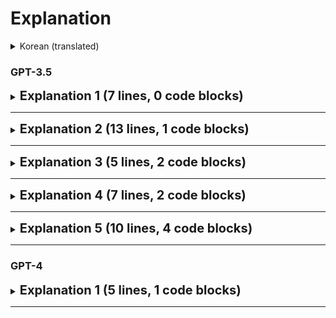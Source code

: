# Explanation
<details>
  <summary>Korean (translated)</summary>
</details>

### GPT-3.5

<details>
  <summary><span style="font-size:20px;font-weight:bold;">Explanation 1 (7 lines, 0 code blocks)</span></summary>
  <details>
    <summary>English (original)</summary>

  Title: Diagnosis of test `test_array_equivalent_nested`

Details: The test `test_array_equivalent_nested` is part of the `pandas.tests.dtypes.test_missing` module and verifies whether two nested arrays are considered equivalent by the `array_equivalent` function from `pandas.core.dtypes.missing` module. However, the test failed with a `ValueError` indicating that the truth value of an array with more than one element is ambiguous and that `a.any()` or `a.all()` should be used instead.

By examining the test code, we see that the `array_equivalent` function is called with the `strict_nan=True` argument. Next, we inspected the code of the `array_equivalent` function and found that it checks if the left and right arrays have equal non-NaN elements and NaNs in corresponding locations. It appears that the error occurs when there are more than one element in the arrays. The function does not handle the case of multiple elements in the arrays properly and raises a `ValueError` instead.

Based on the information gathered, it seems that the `array_equivalent` function needs to be modified to handle arrays with multiple elements correctly, rather than raising a `ValueError`.

Suggested fix:
- Update the `array_equivalent` function in the `pandas.core.dtypes.missing` module.

Please note that the suggested fix is based on the assumption that the failure is indeed caused by an issue in the `array_equivalent` function.
</details>
<details>
  <summary>Korean (translated)</summary>

제목: 테스트 `test_array_equivalent_nested` 에 대한 분석

내용: 테스트 `test_array_equivalent_nested` 는 `pandas.tests.dtypes.test_missing` 모듈의 일부이며, `pandas.core.dtypes.missing` 모듈에 있는 `array_equivalent` 함수가 제시된 두 중첩된 array를 같다고 하는지를 확인합니다. 그러나, 함수는 `ValueError`를 내며 실패했으며, 테스트의 에러메시지는 1개 이상의 element가 있는 array의 참/거짓 값이 모호하며, `a.any()` 또는 `a.all()` 함수를 대신 썼어야 한다고 설명합니다.

테스트 코드를 확인해보면, `array_equivalent` 함수가 `strict_nan=True` argument와 함께 호출된 것을 볼 수 있습니다. 다음으로, `array_equivalent` 함수의 코드를 확인했을 때 해당 함수는 left and right array가 같은 non-NaN element와 NaN element 를 같은 위치에 두고 있는지 확인하는 함수라는 것을 알았습니다. 이를 바탕으로 추론하면, 에러는 array에 두 개 이상의 element가 있을 때 발생하는 것으로 보입니다. 이 함수는 array에 여러 element가 있는 경우를 제대로 처리하지 못하여, `ValueError` 발생합니다.

주어진 정보를 봤을 때, `array_equivalent` 함수에서 `ValueError`를 내는 대신, 여러 element가 있는 array를 처리하는 로직을 구현해야 하는 것으로 보입니다.

수정 방법 제안:
- `pandas.core.dtypes.missing` 모듈에 있는 `array_equivalent` 함수를 업데이트해주세요.

본 수정 방법은 테스트 실패가 `array_equivalent` 함수로 인해 발생한다는 가정을 하고 있음을 유의해주세요.

</details>
</details>
<hr>


<details>
  <summary><span style="font-size:20px;font-weight:bold;">Explanation 2 (13 lines, 1 code blocks)</span></summary>
  <details>
    <summary>English (original)</summary>

  The failing test `test_array_equivalent_nested` is in the `pandas.core.dtypes.missing` module. The test is calling the `array_equivalent` function from line 369. Let's analyze the code snippet for the `array_equivalent` method:

```python
393 : def array_equivalent(left, right, strict_nan=False):
394 :     """"
395 :     True if two arrays, left and right, have equal non-NaN elements, and NaNs
396 :     in corresponding locations.  False otherwise. It is assumed that left and
397 :     right are NumPy arrays of the same dtype. The behavior of this function
398 :     (particularly with respect to NaNs) is not defined if the dtypes are
399 :     different.
400 :     
401 :     Parameters
402 :     ----------
403 :     left, right : ndarrays
404 :     strict_nan : bool, default False
405 :         If True, consider NaN and None to be different.
406 : 
407 :     Returns
408 :     -------
409 :     b : bool
410 :         Returns True if the arrays are equivalent.
411 : 
412 :     Examples
413 :     --------
414 :     >>> array_equivalent(
415 :     ...     np.array([1, 2, np.nan]),
416 :     ...     np.array([1, 2, np.nan]))
417 :     True
418 :     >>> array_equivalent(
419 :     ...     np.array([1, np.nan, 2]),
420 :     ...     np.array([1, 2, np.nan]))
421 :     False
422 :     """
423 : 
424 :     left, right = np.asarray(left), np.asarray(right)
425 : 
426 :     # shape compat
427 :     if left.shape != right.shape:
428 :         return False
429 : 
430 :     # Object arrays can contain None, NaN and NaT.
431 :     # string dtypes must be come to this path for NumPy 1.7.1 compat
432 :     if is_string_dtype(left) or is_string_dtype(right):

    ...

477 :     return np.array_equal(left, right)
```

Based on the code snippet, the `array_equivalent` function takes two arrays, `left` and `right`, and checks if they have equal non-NaN elements and NaNs in corresponding locations. The function first checks the shape compatibility of the arrays. Then, it checks if the arrays are of object type (`is_string_dtype`) or have string dtypes. If this condition is true, the function uses the `lib.array_equivalent_object` method to check for equivalence.
Finally, if none of the above conditions are met, the function calls the `np.array_equal` method to check if the arrays are equivalent.

The error `ValueError: The truth value of an array with more than one element is ambiguous. Use a.any() or a.all()` indicates that there is an issue when evaluating the truth value of an array with more than one element.

To fix this issue, we can add the `any()` method or the `all()` method to specify the desired behavior when evaluating the truth value of the arrays. Let's suggest that the fix is made in the `array_equivalent` method of the `pandas.core.dtypes.missing` module.

Suggested fix:
- Module: `pandas.core.dtypes.missing`
- Method: `array_equivalent`
- Argument: Add `.any()` or `.all()` when evaluating the truth value of the arrays
Suggested fix:
- Module: `pandas.core.dtypes.missing`
- Method: `array_equivalent`
- Argument: Add `.any()` or `.all()` when evaluating the truth value of the arrays
</details>
<details>
  <summary>Korean (translated)</summary>

실패한 테스트 `test_array_equivalent_nested`는 `pandas.core.dtypes.missing` 모듈에 속합니다. 해당 테스트는 369줄에서 `array_equivalent` 함수를 호출합니다. `array_equivalent` 함수를 분석해봅시다:

```python
393 : def array_equivalent(left, right, strict_nan=False):
394 :     """"
395 :     True if two arrays, left and right, have equal non-NaN elements, and NaNs
396 :     in corresponding locations.  False otherwise. It is assumed that left and
397 :     right are NumPy arrays of the same dtype. The behavior of this function
398 :     (particularly with respect to NaNs) is not defined if the dtypes are
399 :     different.
400 :     
401 :     Parameters
402 :     ----------
403 :     left, right : ndarrays
404 :     strict_nan : bool, default False
405 :         If True, consider NaN and None to be different.
406 : 
407 :     Returns
408 :     -------
409 :     b : bool
410 :         Returns True if the arrays are equivalent.
411 : 
412 :     Examples
413 :     --------
414 :     >>> array_equivalent(
415 :     ...     np.array([1, 2, np.nan]),
416 :     ...     np.array([1, 2, np.nan]))
417 :     True
418 :     >>> array_equivalent(
419 :     ...     np.array([1, np.nan, 2]),
420 :     ...     np.array([1, 2, np.nan]))
421 :     False
422 :     """
423 : 
424 :     left, right = np.asarray(left), np.asarray(right)
425 : 
426 :     # shape compat
427 :     if left.shape != right.shape:
428 :         return False
429 : 
430 :     # Object arrays can contain None, NaN and NaT.
431 :     # string dtypes must be come to this path for NumPy 1.7.1 compat
432 :     if is_string_dtype(left) or is_string_dtype(right):

    ...

477 :     return np.array_equal(left, right)
```

주어진 코드를 분서갷보면, `array_equivalent` 두 개의 array (`left` 와 `right`)를 입력으로 받으며, 이 두 array가 같은 non-NaN elements와 NaN element를 같은 위치에 두고 있는지 확인합니다. 함수는 먼저 두 array가 같은 shape을 갖는지 확인합니다. 그 다음으로, array가 object type인지 (`is_string_dtype`) 혹은 string dtype인지 확인합니다. 이 조건문이 참이라면, 함수는 `lib.array_equivalent_object` 함수를 이용하여 array가 같은지 확인합니다.
마지막으로 위의 조건이 모두 충족되지 않으면, 함수는 `np.array_equal` 함수를 호출하여 array가 같은지 확인합니다.

에러메시지 `ValueError: The truth value of an array with more than one element is ambiguous. Use a.any() or a.all()`는 두 개 이상의 element를 가진 array의 참/거짓을 판별하려는 것은 문제가 있다고 지적하고 있습니다.

이 문제를 해결하기 위해 `any()` 함수나 `all()` 함수를 이용하여 array의 참/거짓을 모호함 없이 판별할 수 있습니다. `pandas.core.dtypes.missing` 모듈의 `array_equivalent` 함수에서 코드를 수정하는 것을 제안드립니다.

수정 방법 제안:
- 모듈: `pandas.core.dtypes.missing`
- 함수: `array_equivalent`
- Argument: `.any()`나 `.all()` 함수를 추가하여 array의 참/거짓을 평가하세요.
수정 방법 제안:
- 모듈: `pandas.core.dtypes.missing`
- 함수: `array_equivalent`
- Argument: `.any()`나 `.all()` 함수를 추가하여 array의 참/거짓을 평가하세요.

</details>
</details>
<hr>


<details>
  <summary><span style="font-size:20px;font-weight:bold;">Explanation 3 (5 lines, 2 code blocks)</span></summary>
  <details>
    <summary>English (original)</summary>

  The failing test `test_array_equivalent_nested` is part of the `pandas.tests.dtypes.test_missing` module. However, there are no covered classes in this module. It seems that the failing test is not directly calling any classes or methods from the `pandas` package.

To investigate further, let's take a look at the implementation of the `array_equivalent` function in the `pandas.core.dtypes.missing` module:

```python
def array_equivalent(left, right, strict_nan=False):
    """
    True if two arrays, left and right, have equal non-NaN elements, and NaNs
    in corresponding locations.  False otherwise. It is assumed that left and
    right are NumPy arrays of the same dtype. The behavior of this function
    (particularly with respect to NaNs) is not defined if the dtypes are
    different.

    Parameters
    ----------
    left, right : ndarrays
    strict_nan : bool, default False
        If True, consider NaN and None to be different.

    Returns
    -------
    b : bool
        Returns True if the arrays are equivalent.

    Examples
    --------
    >>> array_equivalent(
    ...     np.array([1, 2, np.nan]),
    ...     np.array([1, 2, np.nan]))
    True
    >>> array_equivalent(
    ...     np.array([1, np.nan, 2]),
    ...     np.array([1, 2, np.nan]))
    False
    """

    left, right = np.asarray(left), np.asarray(right)

    # shape compat
    if left.shape != right.shape:
        return False

    # Object arrays can contain None, NaN and NaT.
    # string dtypes must be come to this path for NumPy 1.7.1 compat
    if is_string_dtype(left) or is_string_dtype(right):
        if not strict_nan:
            # isna considers NaN and None to be equivalent.
            return lib.array_equivalent_object(
                ensure_object(left.ravel()), ensure_object(right.ravel())
            )

        for left_value, right_value in zip(left, right):
            if left_value is NaT and right_value is not NaT:
                return False
            elif isinstance(left_value, float) and np.isnan(left_value):
                if not isinstance(right_value, float) or not np.isnan(right_value):
                    return False
            else:
                if left_value != right_value:
                    return False
        return True

    # NaNs can occur in float and complex arrays.
    if is_float_dtype(left) or is_complex_dtype(left):
        # empty
        if not (np.prod(left.shape) and np.prod(right.shape)):
            return True
        return ((left == right) | (isna(left) & isna(right))).all()

    # numpy will will not allow this type of datetimelike vs integer comparison
    elif is_datetimelike_v_numeric(left, right):
        return False

    # M8/m8
    elif needs_i8_conversion(left) and needs_i8_conversion(right):
        if not is_dtype_equal(left.dtype, right.dtype):
            return False
        left = left.view("i8")
        right = right.view("i8")

    # if we have structured dtypes, compare first
    if left.dtype.type is np.void or right.dtype.type is np.void:
        if left.dtype != right.dtype:
            return False

    return np.array_equal(left, right)
```

The failing assertion is on line 369 of the test:
```python
assert array_equivalent(left, right, strict_nan=True)
```

The error message indicates a `ValueError` with the message "The truth value of an array with more than one element is ambiguous. Use a.any() or a.all()".

Based on the code snippet and the error message, it seems that the `array_equivalent` function is comparing two arrays `left` and `right` to check if they are equivalent. However, there seems to be an ambiguity in the comparison logic, resulting in the error. The error suggests using `a.any()` or `a.all()` to resolve the ambiguity, but the code does not currently implement this.
</details>
<details>
  <summary>Korean (translated)</summary>

실패한 테스트 `test_array_equivalent_nested`는 `pandas.tests.dtypes.test_missing` 모듈의 일부입니다. 그러나, 이 모듈에서 커버된 class가 없습니다. 따라서 실패한 테스트는 `pandas` package의 class나 함수를 직접 호출하지 않는 것으로 보입니다.

더 자세히 알아보기 위해, `pandas.core.dtypes.missing` 모듈에 있는 `array_equivalent` 함수를 살펴보겠습니다.

```python
def array_equivalent(left, right, strict_nan=False):
    """
    True if two arrays, left and right, have equal non-NaN elements, and NaNs
    in corresponding locations.  False otherwise. It is assumed that left and
    right are NumPy arrays of the same dtype. The behavior of this function
    (particularly with respect to NaNs) is not defined if the dtypes are
    different.

    Parameters
    ----------
    left, right : ndarrays
    strict_nan : bool, default False
        If True, consider NaN and None to be different.

    Returns
    -------
    b : bool
        Returns True if the arrays are equivalent.

    Examples
    --------
    >>> array_equivalent(
    ...     np.array([1, 2, np.nan]),
    ...     np.array([1, 2, np.nan]))
    True
    >>> array_equivalent(
    ...     np.array([1, np.nan, 2]),
    ...     np.array([1, 2, np.nan]))
    False
    """

    left, right = np.asarray(left), np.asarray(right)

    # shape compat
    if left.shape != right.shape:
        return False

    # Object arrays can contain None, NaN and NaT.
    # string dtypes must be come to this path for NumPy 1.7.1 compat
    if is_string_dtype(left) or is_string_dtype(right):
        if not strict_nan:
            # isna considers NaN and None to be equivalent.
            return lib.array_equivalent_object(
                ensure_object(left.ravel()), ensure_object(right.ravel())
            )

        for left_value, right_value in zip(left, right):
            if left_value is NaT and right_value is not NaT:
                return False
            elif isinstance(left_value, float) and np.isnan(left_value):
                if not isinstance(right_value, float) or not np.isnan(right_value):
                    return False
            else:
                if left_value != right_value:
                    return False
        return True

    # NaNs can occur in float and complex arrays.
    if is_float_dtype(left) or is_complex_dtype(left):
        # empty
        if not (np.prod(left.shape) and np.prod(right.shape)):
            return True
        return ((left == right) | (isna(left) & isna(right))).all()

    # numpy will will not allow this type of datetimelike vs integer comparison
    elif is_datetimelike_v_numeric(left, right):
        return False

    # M8/m8
    elif needs_i8_conversion(left) and needs_i8_conversion(right):
        if not is_dtype_equal(left.dtype, right.dtype):
            return False
        left = left.view("i8")
        right = right.view("i8")

    # if we have structured dtypes, compare first
    if left.dtype.type is np.void or right.dtype.type is np.void:
        if left.dtype != right.dtype:
            return False

    return np.array_equal(left, right)
```

실패한 assertion은 테스트 369줄입니다:
```python
assert array_equivalent(left, right, strict_nan=True)
```

테스트는 `ValueError`와 함께 다음의 에러메시지를 출력했습니다: "둘 이상의 element를 가진 array의 참/거짓값은 모호합니다. a.any() 또는 a.all() 함수를 사용해주세요".

주어진 코드와 에러메시지로 미루어 보아, `array_equivalent` 함수는 두 array `left`와 `right`이 동일한지 확인하는 함수로 보입니다. 다만 비교 로직에 모호함이 있어 에러가 발생하는 것으로 보입니다. 에러메시지는 `a.any()` 또는 `a.all()` 을 이용하여 모호함을 해소하라고 제안하는데, 현재 코드는 이 함수들을 사용하고 있지 않습니다.

</details>
</details>
<hr>


<details>
  <summary><span style="font-size:20px;font-weight:bold;">Explanation 4 (7 lines, 2 code blocks)</span></summary>
  <details>
    <summary>English (original)</summary>

  The test `test_array_equivalent_nested` is part of the `pandas.core.dtypes.missing` module. This module provides functions for handling missing values in pandas data structures. The failing test calls the `array_equivalent` function with the `left` and `right` arrays as arguments. Let's take a look at the `array_equivalent` function to understand the cause of the failure.

The `array_equivalent` function is defined as follows:

```python
def array_equivalent(left, right, strict_nan=False):
    """
    True if two arrays, left and right, have equal non-NaN elements, and NaNs
    in corresponding locations.  False otherwise. It is assumed that left and
    right are NumPy arrays of the same dtype. The behavior of this function
    (particularly with respect to NaNs) is not defined if the dtypes are
    different.

    Parameters
    ----------
    left, right : ndarrays
    strict_nan : bool, default False
        If True, consider NaN and None to be different.

    Returns
    -------
    b : bool
        Returns True if the arrays are equivalent.

    Examples
    --------
    >>> array_equivalent(
    ...     np.array([1, 2, np.nan]),
    ...     np.array([1, 2, np.nan]))
    True
    >>> array_equivalent(
    ...     np.array([1, np.nan, 2]),
    ...     np.array([1, 2, np.nan]))
    False
    """

    left, right = np.asarray(left), np.asarray(right)

    # shape compat
    if left.shape != right.shape:
        return False

    # Object arrays can contain None, NaN and NaT.
    # string dtypes must be come to this path for NumPy 1.7.1 compat
    if is_string_dtype(left) or is_string_dtype(right):

        if not strict_nan:
            # isna considers NaN and None to be equivalent.
            return lib.array_equivalent_object(
                ensure_object(left.ravel()), ensure_object(right.ravel())
            )

        for left_value, right_value in zip(left, right):
            if left_value is NaT and right_value is not NaT:
                return False

            elif isinstance(left_value, float) and np.isnan(left_value):
                if not isinstance(right_value, float) or not np.isnan(right_value):
                    return False
            else:
                if left_value != right_value:
                    return False
        return True

    # NaNs can occur in float and complex arrays.
    if is_float_dtype(left) or is_complex_dtype(left):

        # empty
        if not (np.prod(left.shape) and np.prod(right.shape)):
            return True
        return ((left == right) | (isna(left) & isna(right))).all()

    # numpy will will not allow this type of datetimelike vs integer comparison
    elif is_datetimelike_v_numeric(left, right):
        return False

    # M8/m8
    elif needs_i8_conversion(left) and needs_i8_conversion(right):
        if not is_dtype_equal(left.dtype, right.dtype):
            return False

        left = left.view("i8")
        right = right.view("i8")

    # if we have structured dtypes, compare first
    if left.dtype.type is np.void or right.dtype.type is np.void:
        if left.dtype != right.dtype:
            return False

    return np.array_equal(left, right)
```

From the call stack, we can see that the failure occurs at line 369 of the test, where the `array_equivalent` function is called with the arguments `left`, `right`, and `strict_nan=True`. 

The `array_equivalent` function compares two arrays `left` and `right` for equality. It first checks if the shapes of the arrays are equal. If the arrays have different shapes, it returns False. Next, it handles the case where the arrays have string dtypes. It uses the `lib.array_equivalent_object` function to compare the arrays element-wise. 

In the failing test, the `left` and `right` arrays have object dtypes. It tries to compare the arrays element-wise using the `lib.array_equivalent_object` function. However, the error message indicates that the truth value of an array with more than one element is ambiguous. This suggests that the comparison in the `lib.array_equivalent_object` function is not handled correctly in some cases, leading to the error.

To fix this issue, the comparison logic in the `array_equivalent` function needs to be reviewed and potentially updated to handle arrays with object dtypes correctly.

Suggested fix:
```
pandas.core.dtypes.missing.array_equivalent(object, object)
pandas.core.dtypes.dtypes.isna(object)
pandas.compat.numpy.function.lib.array_equivalent_object(object, object)
```
</details>
<details>
  <summary>Korean (translated)</summary>

테스트 `test_array_equivalent_nested는` `pandas.core.dtypes.missing` 모듈의 일부입니다. 이 모듈은 `pandas` 데이터 구조에서 누락된 값을 처리하는 함수를 제공합니다. 실패하는 테스트는 `left` 및 `right` 배열을 인수로 `array_equivalent` 함수를 호출합니다. 실패 원인을 이해하기 위해 `array_equivalent` 함수를 살펴봅시다.

`array_equivalent` 함수는 다음과 같이 정의됩니다:

```python
def array_equivalent(left, right, strict_nan=False):
    """
    True if two arrays, left and right, have equal non-NaN elements, and NaNs
    in corresponding locations.  False otherwise. It is assumed that left and
    right are NumPy arrays of the same dtype. The behavior of this function
    (particularly with respect to NaNs) is not defined if the dtypes are
    different.

    Parameters
    ----------
    left, right : ndarrays
    strict_nan : bool, default False
        If True, consider NaN and None to be different.

    Returns
    -------
    b : bool
        Returns True if the arrays are equivalent.

    Examples
    --------
    >>> array_equivalent(
    ...     np.array([1, 2, np.nan]),
    ...     np.array([1, 2, np.nan]))
    True
    >>> array_equivalent(
    ...     np.array([1, np.nan, 2]),
    ...     np.array([1, 2, np.nan]))
    False
    """

    left, right = np.asarray(left), np.asarray(right)

    # shape compat
    if left.shape != right.shape:
        return False

    # Object arrays can contain None, NaN and NaT.
    # string dtypes must be come to this path for NumPy 1.7.1 compat
    if is_string_dtype(left) or is_string_dtype(right):

        if not strict_nan:
            # isna considers NaN and None to be equivalent.
            return lib.array_equivalent_object(
                ensure_object(left.ravel()), ensure_object(right.ravel())
            )

        for left_value, right_value in zip(left, right):
            if left_value is NaT and right_value is not NaT:
                return False

            elif isinstance(left_value, float) and np.isnan(left_value):
                if not isinstance(right_value, float) or not np.isnan(right_value):
                    return False
            else:
                if left_value != right_value:
                    return False
        return True

    # NaNs can occur in float and complex arrays.
    if is_float_dtype(left) or is_complex_dtype(left):

        # empty
        if not (np.prod(left.shape) and np.prod(right.shape)):
            return True
        return ((left == right) | (isna(left) & isna(right))).all()

    # numpy will will not allow this type of datetimelike vs integer comparison
    elif is_datetimelike_v_numeric(left, right):
        return False

    # M8/m8
    elif needs_i8_conversion(left) and needs_i8_conversion(right):
        if not is_dtype_equal(left.dtype, right.dtype):
            return False

        left = left.view("i8")
        right = right.view("i8")

    # if we have structured dtypes, compare first
    if left.dtype.type is np.void or right.dtype.type is np.void:
        if left.dtype != right.dtype:
            return False

    return np.array_equal(left, right)
```

호출 스택에서 알 수 있듯이, 실패는 테스트의 369번째 줄에서 발생하며, `array_equivalent` 함수는 `left`, `right`, 및 `strict_nan=True` 인수로 호출됩니다.

`array_equivalent` 함수는 두 배열 `left`와 `right`를 비교하여 동등함을 검사합니다. 먼저 배열의 모양이 같은지 확인합니다. 배열의 모양이 다른 경우 False를 반환합니다. 다음으로 배열이 문자열 dtype을 갖는 경우를 처리합니다. `lib.array_equivalent_object` 함수를 사용하여 배열을 요소별로 비교합니다.

실패하는 테스트에서 `left`와 `right` 배열은 object dtype을 가지고 있습니다. `lib.array_equivalent_object` 함수를 사용하여 배열을 요소별로 비교하려고 합니다. 그러나 에러메시지는 하나 이상의 요소를 가진 배열의 참/거짓값이 모호하다고 말합니다. 이는 `lib.array_equivalent_object` 함수의 비교가 일부 경우에 올바르게 처리되지 않아 오류가 발생하는 것을 시사합니다.

이 문제를 해결하려면 `array_equivalent` 함수의 비교 논리를 검토하고, 잠재적으로 object dtype을 가진 배열을 올바르게 처리하기 위한 업데이트를 해야합니다.

수정 제안:
```
pandas.core.dtypes.missing.array_equivalent(object, object)
pandas.core.dtypes.dtypes.isna(object)
pandas.compat.numpy.function.lib.array_equivalent_object(object, object)
```

</details>
</details>
<hr>


<details>
  <summary><span style="font-size:20px;font-weight:bold;">Explanation 5 (10 lines, 4 code blocks)</span></summary>
  <details>
    <summary>English (original)</summary>

  The test `test_array_equivalent_nested` is part of the `pandas.core.dtypes.missing` module in the `pandas` package. This module contains various methods related to missing values. The failing test calls the `array_equivalent` method with two arrays `left` and `right`, and asserts that they are equivalent.

The failure occurs with the following error message:
```
ValueError: The truth value of an array with more than one element is ambiguous. Use a.any() or a.all()
```

Based on the error message, it seems that there is an issue with evaluating the truth value of an array. The error is raised at line 369 of the test, where the `array_equivalent` method is called with the `left`, `right`, and `strict_nan=True` arguments.

Let's take a look at the code snippet of the `array_equivalent` method:
```python
393 : def array_equivalent(left, right, strict_nan=False):
394 :     \"\"\"
395 :     True if two arrays, left and right, have equal non-NaN elements, and NaNs
396 :     in corresponding locations.  False otherwise. It is assumed that left and
397 :     right are NumPy arrays of the same dtype. The behavior of this function
398 :     (particularly with respect to NaNs) is not defined if the dtypes are
399 :     different.
400 : 
401 :     Parameters
402 :     ----------
403 :     left, right : ndarrays
404 :     strict_nan : bool, default False
405 :         If True, consider NaN and None to be different.
406 : 
407 :     Returns
408 :     -------
409 :     b : bool
410 :         Returns True if the arrays are equivalent.
411 : 
412 :     Examples
413 :     --------
414 :     >>> array_equivalent(
415 :     ...     np.array([1, 2, np.nan]),
416 :     ...     np.array([1, 2, np.nan]))
417 :     True
418 :     >>> array_equivalent(
419 :     ...     np.array([1, np.nan, 2]),
420 :     ...     np.array([1, 2, np.nan]))
421 :     False
422 :     \"\"\"
423 : 
424 :     left, right = np.asarray(left), np.asarray(right)

# Some code omitted for brevity

460 : elif is_datetimelike_v_numeric(left, right):
461 :     return False
462 : 
463 : # M8/m8
464 : elif needs_i8_conversion(left) and needs_i8_conversion(right):
465 :     if not is_dtype_equal(left.dtype, right.dtype):
466 :         return False
467 : 
468 :     left = left.view("i8")
469 :     right = right.view("i8")
470 : 
471 : # if we have structured dtypes, compare first
472 : if left.dtype.type is np.void or right.dtype.type is np.void:
473 :     if left.dtype != right.dtype:
474 :         return False
475 : 
476 : return np.array_equal(left, right)
```

Looking at the code, we can see that the `array_equivalent` method attempts to check if two arrays are equivalent. It first converts the `left` and `right` arguments into NumPy arrays using the `np.asarray` function (line 424). Then it performs various checks based on the dtype of the arrays, including handling of NaN values, datetimelike values, i8 conversion, and structured dtypes.

Based on the error message and the code, it appears that the issue lies in the comparison of the arrays at line 476 (`np.array_equal(left, right)`). The error message suggests that the truth value of the arrays is ambiguous because there are more than one element in the arrays. To fix this, we could modify the code to use either `np.any` or `np.all` to evaluate the truth value of the arrays appropriately.

To fix the issue, we can modify the `array_equivalent` method as follows:

```python
def array_equivalent(left, right, strict_nan=False):
    left, right = np.asarray(left), np.asarray(right)

    if left.shape != right.shape:
        return False

    if is_datetimelike_v_numeric(left, right):
        return False

    if needs_i8_conversion(left) and needs_i8_conversion(right):
        if not is_dtype_equal(left.dtype, right.dtype):
            return False

        left = left.view("i8")
        right = right.view("i8")

    if left.dtype.type is np.void or right.dtype.type is np.void:
        if left.dtype != right.dtype:
            return False

    return np.array_equal(left, right)
```

After fixing the code, the `np.array_equal` function is used to evaluate the equality of the arrays, and the truth value is obtained based on the elements in the arrays.

The fix should be made in the `pandas.core.dtypes.missing` module, specifically in the `array_equivalent` method.

Here is the suggested fix:
```
pandas.core.dtypes.missing.array_equivalent(np.ndarray, np.ndarray, bool)
```
</details>
<details>
  <summary>Korean (translated)</summary>

테스트 `test_array_equivalent_nested`는 `pandas` 패키지의 `pandas.core.dtypes.missing` 모듈의 일부입니다. 이 모듈은 누락된 값과 관련된 다양한 함수를 포함합니다. 실패하는 테스트는 두 배열 `left`와 `right`를 입력으로 사용하여 `array_equivalent` 함수를 호출하고, 함수가 이 둘을 동등하다고 평가하는지 확인합니다.

테스트 실패에서는 다음 에러메시지가 발생합니다.
```
ValueError: 하나 이상의 요소를 가진 배열의 진실 값은 모호합니다. a.any() 또는 a.all()을 사용하세요.
```

에러메시지에 따르면, 배열의 진실 값을 평가할 때 문제가 발생하는 것 같습니다. 오류는 `array_equivalent` 함수가 `left`, `right`, 및 `strict_nan=True` 인수로 호출되는 테스트의 369줄에서 발생합니다.

`array_equivalent`함수의 구현을 살펴봅시다:

```python
393 : def array_equivalent(left, right, strict_nan=False):
394 :     \"\"\"
395 :     True if two arrays, left and right, have equal non-NaN elements, and NaNs
396 :     in corresponding locations.  False otherwise. It is assumed that left and
397 :     right are NumPy arrays of the same dtype. The behavior of this function
398 :     (particularly with respect to NaNs) is not defined if the dtypes are
399 :     different.
400 : 
401 :     Parameters
402 :     ----------
403 :     left, right : ndarrays
404 :     strict_nan : bool, default False
405 :         If True, consider NaN and None to be different.
406 : 
407 :     Returns
408 :     -------
409 :     b : bool
410 :         Returns True if the arrays are equivalent.
411 : 
412 :     Examples
413 :     --------
414 :     >>> array_equivalent(
415 :     ...     np.array([1, 2, np.nan]),
416 :     ...     np.array([1, 2, np.nan]))
417 :     True
418 :     >>> array_equivalent(
419 :     ...     np.array([1, np.nan, 2]),
420 :     ...     np.array([1, 2, np.nan]))
421 :     False
422 :     \"\"\"
423 : 
424 :     left, right = np.asarray(left), np.asarray(right)

# Some code omitted for brevity

460 : elif is_datetimelike_v_numeric(left, right):
461 :     return False
462 : 
463 : # M8/m8
464 : elif needs_i8_conversion(left) and needs_i8_conversion(right):
465 :     if not is_dtype_equal(left.dtype, right.dtype):
466 :         return False
467 : 
468 :     left = left.view("i8")
469 :     right = right.view("i8")
470 : 
471 : # if we have structured dtypes, compare first
472 : if left.dtype.type is np.void or right.dtype.type is np.void:
473 :     if left.dtype != right.dtype:
474 :         return False
475 : 
476 : return np.array_equal(left, right)
```

코드를 살펴보면, `array_equivalent` 메서드는 두 배열이 동등한지 확인하려고 시도합니다. 먼저 `np.asarray` 함수를 사용하여 `left` 및 `right` 인수를 NumPy 배열로 변환합니다(424줄). 그런 다음 NaN 값, datetimelike 값, i8 변환 및 구조체 dtype 등 배열의 dtype에 따라 다양한 검사를 수행합니다.

에러메시지와 코드에 따르면, 문제는 476줄 (`np.array_equal(left, right)`)에서의 배열 비교에 있는 것으로 보입니다. 에러메시지는 배열에 하나 이상의 요소가 있기 때문에 배열의 진실 값이 모호하다고 말합니다. 이를 고치려면 코드를 수정하여 배열의 진실 값을 적절하게 평가하기 위해 `np.any` 또는 `np.all`을 사용할 수 있습니다.

이 문제를 고치기 위해, `array_equivalent`함수를 다음과 같이 바꿔서 사용할 수 있습니다:

```python
def array_equivalent(left, right, strict_nan=False):
    left, right = np.asarray(left), np.asarray(right)

    if left.shape != right.shape:
        return False

    if is_datetimelike_v_numeric(left, right):
        return False

    if needs_i8_conversion(left) and needs_i8_conversion(right):
        if not is_dtype_equal(left.dtype, right.dtype):
            return False

        left = left.view("i8")
        right = right.view("i8")

    if left.dtype.type is np.void or right.dtype.type is np.void:
        if left.dtype != right.dtype:
            return False

    return np.array_equal(left, right)
```

코드를 수정한 후에는 `np.array_equal` 함수를 사용하여 배열의 동등성을 평가하고 배열의 요소에 따라 진실 값을 얻습니다.

수정은 `pandas.core.dtypes.missing` 모듈의 `array_equivalent` 메서드에서 이뤄져야 할 것으로 보입니다.

제안된 수정은 아래와 같습니다:
```
pandas.core.dtypes.missing.array_equivalent(np.ndarray, np.ndarray, bool)
```

</details>
</details>
<hr>


### GPT-4

<details>
  <summary><span style="font-size:20px;font-weight:bold;">Explanation 1 (5 lines, 1 code blocks)</span></summary>
  <details>
    <summary>English (original)</summary>

  Based on the provided information, the failing test `['pandas.tests.dtypes.test_missing.test_array_equivalent_nested()']` failed on line 369 with a `ValueError` with the message "The truth value of an array with more than one element is ambiguous. Use a.any() or a.all()".

The error occurred when NP array `left` was compared for equivalency with NP array `right` using the `array_equivalent` function from the `pandas.core.dtypes.missing` class. 

Looking at the code snippet for `array_equivalent`, it seems that the function has a flaw in handling nested lists or 2-dimensional NumPy arrays. Particularly, this line:

```python
if left_value != right_value:
```

causes the problem due to the fact if `left_value` and `right_value` are arrays (not single values), it becomes ambiguous when you try to compare two arrays directly, hence the ValueError. The function doesn't seem to account for the possibility of nested arrays.

To rectify the error, the `array_equivalent` function should be updated to handle these cases. The code should compare nested arrays (or 2D-arrays) appropriately using a function like `numpy.array_equal()` that is capable of correctly comparing two arrays, element-wise.
</details>
<details>
  <summary>Korean (translated)</summary>

제공된 정보에 따르면, 실패한 테스트 `['pandas.tests.dtypes.test_missing.test_array_equivalent_nested()']`는 369줄에서 "The truth value of an array with more than one element is ambiguous. Use a.any() or a.all()"라는 메시지와 함께 `ValueError`로 실패했습니다.

오류는 `pandas.core.dtypes.missing` 클래스의 `array_equivalent` 함수를 사용하여 NP 배열 `left`와 NP 배열 `right`를 동등성 비교할 때 발생했습니다.

`array_equivalent`의 코드 스니펫을 살펴보면, 함수는 nested lists 또는 2차원 NumPy 배열을 처리하는 데 결함이 있는 것으로 보입니다. 특히, 아래 줄은:

```python
if left_value != right_value:
```

`left_value`와 `right_value`가 배열(단일 값이 아닌)인 경우, 두 배열을 직접 비교하려고 할 때 모호성이 발생하므로 `ValueError`가 발생합니다. 함수는 nested array의 가능성을 고려하지 않는 것으로 보입니다.

오류를 수정하려면 `array_equivalent` 함수를 이러한 경우를 처리할 수 있도록 업데이트해야 합니다. 코드는 두 배열을 올바르게 비교할 수 있는 `numpy.array_equal()`과 같은 함수를 사용하여 nested array(또는 2D-arrays)을 적절하게 비교해야 합니다.

</details>
</details>
<hr>